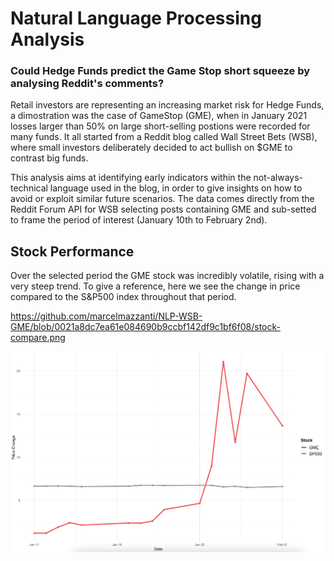 # Natural Language Processing Analysis 
### Could Hedge Funds predict the Game Stop short squeeze by analysing Reddit's comments?

Retail investors are representing an increasing market risk for Hedge Funds, a dimostration was the case of GameStop (GME), when in January 2021 losses larger than 50% on large short-selling postions were recorded for many funds.
It all started from a Reddit blog called Wall Street Bets (WSB), where small investors deliberately decided to act bullish on $GME to contrast big funds. 

This analysis aims at identifying early indicators within the  not-always-technical language used in the blog, in order to give insights on how to avoid or exploit similar future scenarios.
The data comes directly from the Reddit Forum API for WSB selecting posts containing GME and sub-setted to frame the period of interest (January 10th to February 2nd).


## Stock Performance

Over the selected period the GME stock was incredibly volatile, rising with a very steep trend. To give a reference, here we see the change in price compared to the S&P500 index throughout that period.

https://github.com/marcelmazzanti/NLP-WSB-GME/blob/0021a8dc7ea61e084690b9ccbf142df9c1bf6f08/stock-compare.png



![Alt text](https://github.com/marcelmazzanti/NLP-WSB-GME/blob/0021a8dc7ea61e084690b9ccbf142df9c1bf6f08/stock-compare.png "Stock Comparison")

